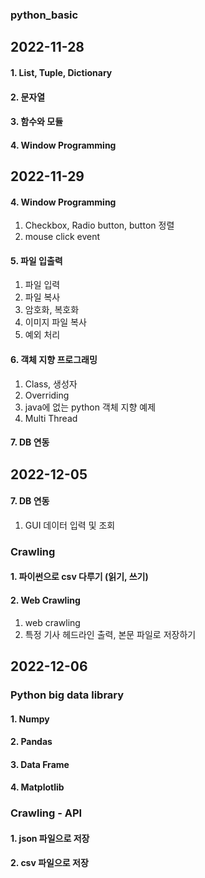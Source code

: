 ### python_basic

## 2022-11-28
#### 1. List, Tuple, Dictionary
#### 2. 문자열
#### 3. 함수와 모듈
#### 4. Window Programming

## 2022-11-29
#### 4. Window Programming
1. Checkbox, Radio button, button 정렬
1. mouse click event
#### 5. 파일 입출력
1. 파일 입력
1. 파일 복사
1. 암호화, 복호화
1. 이미지 파일 복사
1. 예외 처리
#### 6. 객체 지향 프로그래밍
1. Class, 생성자
1. Overriding
1. java에 없는 python 객체 지향 예제
1. Multi Thread
#### 7. DB 연동

## 2022-12-05
#### 7. DB 연동
1. GUI 데이터 입력 및 조회

### Crawling
#### 1. 파이썬으로 csv 다루기 (읽기, 쓰기)
#### 2. Web Crawling
1. web crawling
1. 특정 기사 헤드라인 출력, 본문 파일로 저장하기

## 2022-12-06
### Python big data library
#### 1. Numpy
#### 2. Pandas
#### 3. Data Frame
#### 4. Matplotlib

### Crawling - API
#### 1. json 파일으로 저장
#### 2. csv 파일으로 저장

